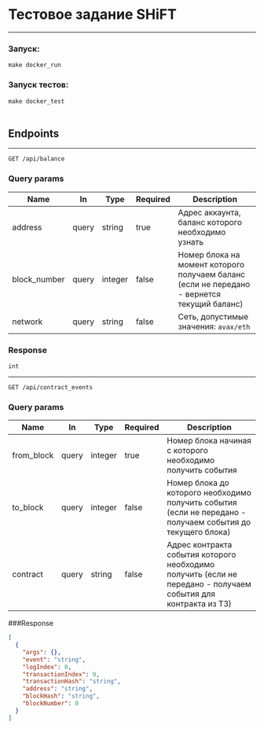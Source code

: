 # Тестовое задание SHiFT

---

### Запуск:
`make docker_run`

### Запуск тестов:
`make docker_test`
<br/>
<br/>

## Endpoints

---

`GET /api/balance`

### Query params

|Name|In|Type|Required|Description|
|---|---|---|---|---|
|address|query|string|true|Адрес аккаунта, баланс которого необходимо узнать|
|block_number|query|integer|false|Номер блока на момент которого получаем баланс (если не передано - вернется текущий баланс)|
|network|query|string|false|Сеть, допустимые значения: `avax/eth`|
### Response
```
int
```

---
`GET /api/contract_events`

### Query params

|Name|In|Type|Required|Description|
|---|---|---|---|---|
|from_block|query|integer|true|Номер блока начиная с которого необходимо получить события|
|to_block|query|integer|false|Номер блока до которого необходимо получить события (если не передано - получаем события до текущего блока) |
|contract|query|string|false|Адрес контракта события которого необходимо получить (если не передано - получаем события для контракта из ТЗ)|

###Response

```json
[
  {
    "args": {},
    "event": "string",
    "logIndex": 0,
    "transactionIndex": 0,
    "transactionHash": "string",
    "address": "string",
    "blockHash": "string",
    "blockNumber": 0
  }
]
```